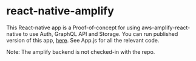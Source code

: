 # react-native-amplify

This React-native app is a Proof-of-concept for using aws-amplify-react-native to use Auth, GraphQL API and Storage.
You can run published version of this app, [here](https://expo.io/@nirmay/nirmay-reactnative-amplify).
See App.js for all the relevant code.

Note: The amplify backend is not checked-in with the repo.
